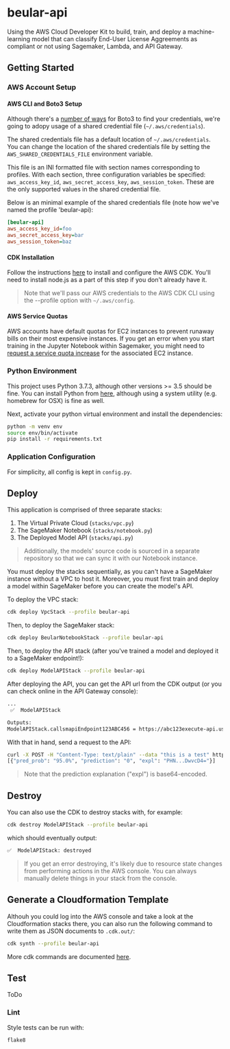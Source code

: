 # beular-api

Using the AWS Cloud Developer Kit to build, train, and deploy a machine-learning model that can classify End-User License Aggreements as compliant or not using Sagemaker, Lambda, and API Gateway.

## Getting Started

### AWS Account Setup

#### AWS CLI and Boto3 Setup

Although there's a [number of ways](https://boto3.amazonaws.com/v1/documentation/api/latest/guide/configuration.html#configuring-credentials) for Boto3 to find your credentials, we're going to adopy usage of a shared credential file (`~/.aws/credentials`).

The shared credentials file has a default location of `~/.aws/credentials`. You can change the location of the shared credentials file by setting the `AWS_SHARED_CREDENTIALS_FILE` environment variable.

This file is an INI formatted file with section names corresponding to profiles. With each section, three configuration variables be specified: `aws_access_key_id`, `aws_secret_access_key`, `aws_session_token`. These are the only supported values in the shared credential file.

Below is an minimal example of the shared credentials file (note how we've named the profile 'beular-api):

```ini
[beular-api]
aws_access_key_id=foo
aws_secret_access_key=bar
aws_session_token=baz
```

#### CDK Installation

Follow the instructions [here](https://docs.aws.amazon.com/cdk/latest/guide/getting_started.html) to install and configure the AWS CDK. You'll need to install node.js as a part of this step if you don't already have it.

>Note that we'll pass our AWS credentials to the AWS CDK CLI using the --profile option with `~/.aws/config`.

#### AWS Service Quotas

AWS accounts have default quotas for EC2 instances to prevent runaway bills on their most expensive instances. If you get an error when you start training in the Jupyter Notebook within Sagemaker, you might need to [request a service quota increase](https://docs.aws.amazon.com/general/latest/gr/aws_service_limits.html) for the associated EC2 instance.

### Python Environment

This project uses Python 3.7.3, although other versions >= 3.5 should be fine. You can install Python from [here](https://www.python.org/downloads/), although using a system utility (e.g. homebrew for OSX) is fine as well.

Next, activate your python virtual environment and install the dependencies:

```bash
python -m venv env
source env/bin/activate
pip install -r requirements.txt
```

### Application Configuration

For simplicity, all config is kept in `config.py`.

## Deploy

This application is comprised of three separate stacks:

1. The Virtual Private Cloud (`stacks/vpc.py`)
2. The SageMaker Notebook (`stacks/notebook.py`)
3. The Deployed Model API (`stacks/api.py`)

>Additionally, the models' source code is sourced in a separate repository so that we can sync it with our Notebook instance.

You must deploy the stacks sequentially, as you can't have a SageMaker instance without a VPC to host it. Moreover, you must first train and deploy a model within SageMaker before you can create the model's API.

To deploy the VPC stack:

```bash
cdk deploy VpcStack --profile beular-api
```

Then, to deploy the SageMaker stack:

```bash
cdk deploy BeularNotebookStack --profile beular-api
```

Then, to deploy the API stack (after you've trained a model and deployed it to a SageMaker endpoint!):

```bash
cdk deploy ModelAPIStack --profile beular-api
```

After deploying the API, you can get the API url from the CDK output (or you can check online in the API Gateway console):

```bash
...
 ✅  ModelAPIStack

Outputs:
ModelAPIStack.callsmapiEndpoint123ABC456 = https://abc123execute-api.us-east-1.amazonaws.com/prod/
```

With that in hand, send a request to the API:

```bash
curl -X POST -H "Content-Type: text/plain" --data "this is a test" https://fntzl3eq2h.execute-api.us-east-1.amazonaws.com/prod/
[{"pred_prob": "95.0%", "prediction": "0", "expl": "PHN...DwvcD4="}]
```

>Note that the prediction explanation ("expl") is base64-encoded.

## Destroy

You can also use the CDK to destroy stacks with, for example:

```bash
cdk destroy ModelAPIStack --profile beular-api
```

which should eventually output:

```bash
✅  ModelAPIStack: destroyed
```

>If you get an error destroying, it's likely due to resource state changes from performing actions in the AWS console. You can always manually delete things in your stack from the console.

## Generate a Cloudformation Template

Althouh you could log into the AWS console and take a look at the Cloudformation stacks there, you can also run the following command to write them as JSON documents to `.cdk.out/`:

```bash
cdk synth --profile beular-api
```

More cdk commands are documented [here](https://docs.aws.amazon.com/fr_fr/cdk/latest/guide/cli.html#cli-commands).

## Test

ToDo

### Lint

Style tests can be run with:

```bash
flake8
```
